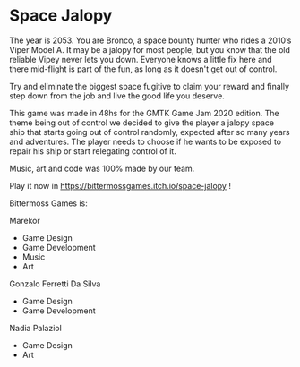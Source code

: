 # Space Jalopy
The year is 2053. You are Bronco, a space bounty hunter who rides a 2010’s Viper Model A. It may be a jalopy for most people, but you know that the old reliable Vipey never lets you down. Everyone knows a little fix here and there mid-flight is part of the fun, as long as it doesn't get out of control.

Try and eliminate the biggest space fugitive to claim your reward and finally step down from the job and live the good life you deserve. 

This game was made in 48hs for the GMTK Game Jam 2020 edition. The theme being out of control we decided to give the player a jalopy space ship that starts going out of control randomly, expected after so many years and adventures. The player needs to choose if he wants to be exposed to repair his ship or start relegating control of it.

Music, art and code was 100% made by our team. 

Play it now in https://bittermossgames.itch.io/space-jalopy !

Bittermoss Games is:

Marekor

- Game Design
- Game Development
- Music
- Art

Gonzalo Ferretti Da Silva

- Game Design
- Game Development

Nadia Palaziol

- Game Design
- Art
